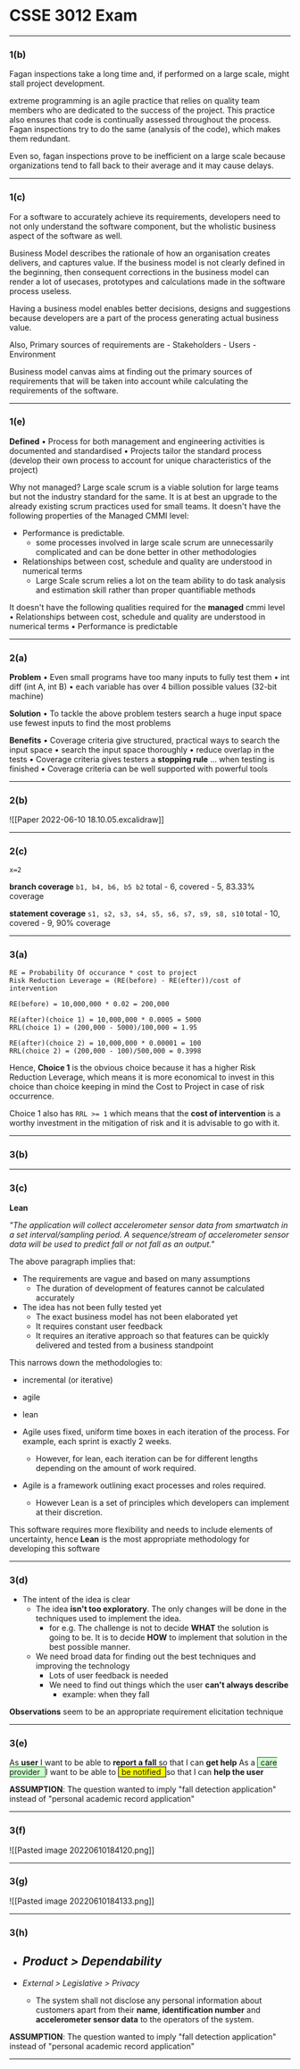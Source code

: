 # CSSE 3012 Exam
___
### 1(b)
Fagan inspections take a long time and, if performed on a large scale, might stall project development. 

extreme programming is an agile practice that relies on quality team members who are dedicated to the success of the project. This practice also ensures that code is continually assessed throughout the process. Fagan inspections try to do the same (analysis of the code), which makes them redundant.

Even so, fagan inspections prove to be inefficient on a large scale because organizations tend to fall back to their average and it may cause delays. 

___
### 1(c)

For a software to accurately achieve its requirements, developers need to not only understand the software component, but the wholistic business aspect of the software as well.

Business Model describes the rationale of how an organisation creates delivers, and captures value. If the business model is not clearly defined in the beginning, then consequent corrections in the business model can render a lot of usecases, prototypes and calculations made in the software process useless.

Having a business model enables better decisions, designs and suggestions because developers are a part of the process generating actual business value.

Also, Primary sources of requirements are
	- Stakeholders
	- Users
	- Environment

Business model canvas aims at finding out the primary sources of requirements that will be taken into account while calculating the requirements of the software.


___
### 1(e)

**Defined**
• Process for both management and engineering activities is documented and standardised
• Projects tailor the standard process (develop their own process to account for unique characteristics of the project)

Why not managed?
Large scale scrum is a viable solution for large teams but not the industry standard for the same. It is at best an upgrade to the already existing scrum practices used for small teams. It doesn't have the following properties of the Managed CMMI level:
- Performance is predictable.
	- some processes involved in large scale scrum are unnecessarily complicated and can be done better in other methodologies
- Relationships between cost, schedule and quality are understood in numerical terms
	- Large Scale scrum relies a lot on the team ability to do task analysis and estimation skill rather than proper quantifiable methods

It doesn't have the following qualities required for the **managed** cmmi level
• Relationships between cost, schedule and quality are understood in numerical terms
• Performance is predictable

___
### 2(a)

**Problem**
• Even small programs have too many inputs to fully test them 
	• int diff (int A, int B) 
	• each variable has over 4 billion possible values (32-bit machine) 

**Solution**
• To tackle the above problem testers search a huge input space use fewest inputs to find the most problems 

**Benefits**
• Coverage criteria give structured, practical ways to search the input space 
	• search the input space thoroughly 
	• reduce overlap in the tests 
	• Coverage criteria gives testers a **stopping rule** … when testing is finished 
	• Coverage criteria can be well supported with powerful tools

___
### 2(b)
![[Paper 2022-06-10 18.10.05.excalidraw]]



___
### 2(c)
`x=2`

**branch coverage**
`b1, b4, b6, b5 b2`
total - 6, covered - 5, 83.33% coverage

**statement coverage**
`s1, s2, s3, s4, s5, s6, s7, s9, s8, s10`
total - 10, covered - 9, 90% coverage


___
### 3(a)

```
RE = Probability Of occurance * cost to project
Risk Reduction Leverage = (RE(before) - RE(efter))/cost of intervention

RE(before) = 10,000,000 * 0.02 = 200,000

RE(after)(choice 1) = 10,000,000 * 0.0005 = 5000
RRL(choice 1) = (200,000 - 5000)/100,000 = 1.95

RE(after)(choice 2) = 10,000,000 * 0.00001 = 100
RRL(choice 2) = (200,000 - 100)/500,000 = 0.3998

```

Hence, **Choice 1** is the obvious choice because it has a higher Risk Reduction Leverage, which means it is more economical to invest in this choice than choice  keeping in mind the Cost to Project in case of risk occurrence.

Choice 1 also has `RRL >= 1` which means that the **cost of intervention** is a worthy investment in the mitigation of risk and it is advisable to go with it.

___
### 3(b)


___
### 3(c)

**Lean**

*"The application will collect accelerometer sensor data from smartwatch in a set interval/sampling period. A sequence/stream of accelerometer sensor data will be used to predict fall or not fall as an output."*

The above paragraph implies that:
- The requirements are vague and based on many assumptions
	- The duration of development of features cannot be calculated accurately
- The idea has not been fully tested yet
	- The exact business model has not been elaborated yet
	- It requires constant user feedback
	- It requires an iterative approach so that features can be quickly delivered and tested from a business standpoint

This narrows down the methodologies to:
- incremental (or iterative)
- agile
- lean

- Agile uses fixed, uniform time boxes in each iteration of the process. For example, each sprint is exactly 2 weeks. 
	- However, for lean, each iteration can be for different lengths depending on the amount of work required.

- Agile is a framework outlining exact processes and roles required. 
	- However Lean is a set of principles which developers can implement at their discretion.

This software requires more flexibility and needs to include elements of uncertainty, hence **Lean** is the most appropriate methodology for developing this software

___
### 3(d)
- The intent of the idea is clear
	- The idea **isn't too exploratory**. The only changes will be done in the techniques used to implement the idea.
		- for e.g. The challenge is not to decide **WHAT** the solution is going to be. It is to decide **HOW** to implement that solution in the best possible manner.
	- We need broad data for finding out the best techniques and improving the technology
		- Lots of user feedback is needed
		- We need to find out things which the user **can't always describe**
			- example: when they fall

**Observations** seem to be an appropriate requirement elicitation technique


___
### 3(e)

As **user** I want to be able to **report a fall** so that I can **get help**
As a <span style="background-color: #cfc ; padding-left: 5px; padding-right: 5px; border: 1px solid green;">
care provider 
</span> I want to be able to <span style="background-color: yellow; padding-left: 5px; padding-right: 5px; border: 1px solid black;">
be notified 
</span> so that I can **help the user**


**ASSUMPTION**: The question wanted to imply "fall detection application" instead of "personal academic record application"

___
### 3(f)
![[Pasted image 20220610184120.png]]

___
### 3(g)
![[Pasted image 20220610184133.png]]

___
### 3(h)

- *Product > Dependability*
	- 

- *External > Legislative > Privacy*
	- The system shall not disclose any personal information about customers apart from their **name**, **identification number** and **accelerometer sensor data** to the operators of the system.


**ASSUMPTION**: The question wanted to imply "fall detection application" instead of "personal academic record application"


___

